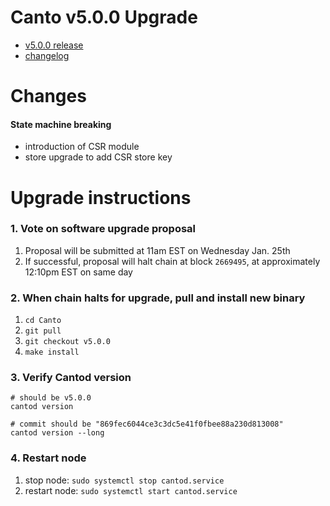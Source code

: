 # Canto v5.0.0 Upgrade
- [v5.0.0 release](https://github.com/Canto-Network/Canto/releases/tag/v5.0.0)
- [changelog](https://github.com/Canto-Network/Canto/compare/v4.0.0...v5.0.0)

# Changes
#### State machine breaking
- introduction of CSR module
- store upgrade to add CSR store key

# Upgrade instructions
### 1. Vote on software upgrade proposal
1. Proposal will be submitted at 11am EST on Wednesday Jan. 25th
2. If successful, proposal will halt chain at block `2669495`, at approximately 12:10pm EST on same day

### 2. When chain halts for upgrade, pull and install new binary
1. `cd Canto`
2. `git pull`
3. `git checkout v5.0.0`
4. `make install`

### 3. Verify Cantod version
```
# should be v5.0.0
cantod version

# commit should be "869fec6044ce3c3dc5e41f0fbee88a230d813008"
cantod version --long
```

### 4. Restart node
1. stop node: `sudo systemctl stop cantod.service`
2. restart node: `sudo systemctl start cantod.service`
